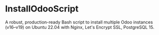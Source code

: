 # InstallOdooScript
A robust, production-ready Bash script to install multiple Odoo instances (v16–v19) on Ubuntu 22.04 with Nginx, Let's Encrypt SSL, PostgreSQL 15.
